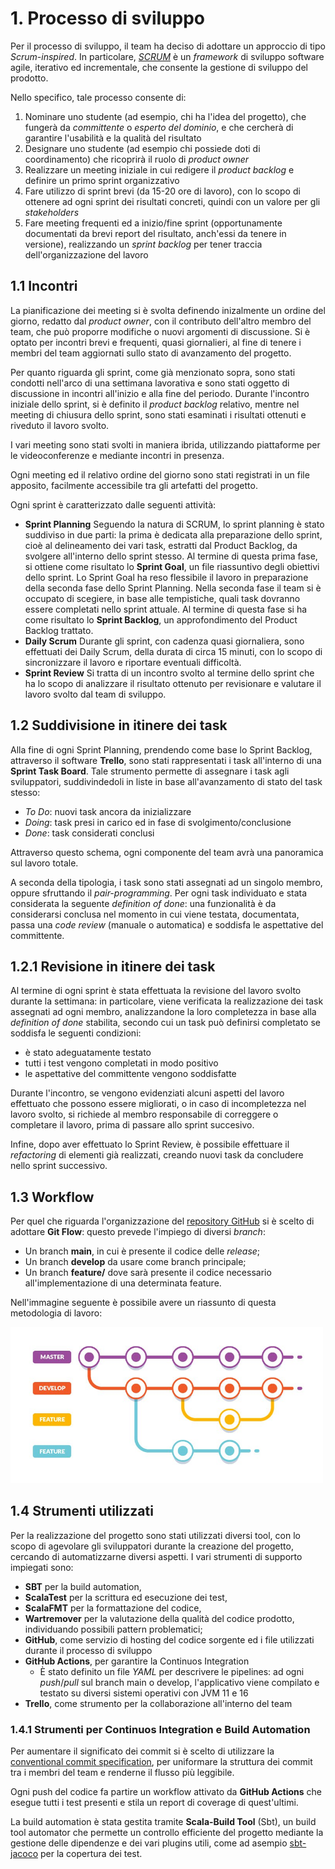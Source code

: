 # 1. Processo di sviluppo

Per il processo di sviluppo, il team ha deciso di adottare un approccio di tipo _Scrum-inspired_. In particolare,
[_SCRUM_](https://www.scrum.org/) è un _framework_ di sviluppo software agile, iterativo ed incrementale, che consente la gestione di sviluppo 
del prodotto.

Nello specifico, tale processo consente di:

1. Nominare uno studente (ad esempio, chi ha l'idea del progetto), che fungerà da _committente_ o _esperto del dominio_,
 e che cercherà di garantire l'usabilità e la qualità del risultato
2. Designare uno studente (ad esempio chi possiede doti di coordinamento) che ricoprirà il ruolo di _product owner_
3. Realizzare un meeting iniziale in cui redigere il _product backlog_ e definire un primo sprint organizzativo
4. Fare utilizzo di sprint brevi (da 15-20 ore di lavoro), con lo scopo di ottenere ad ogni sprint dei risultati 
concreti, quindi con un valore per gli _stakeholders_
5. Fare meeting frequenti ed a inizio/fine sprint (opportunamente documentati da brevi report del risultato, 
anch'essi da tenere in versione), realizzando un _sprint backlog_ per tener traccia dell'organizzazione del lavoro

## 1.1 Incontri

La pianificazione dei meeting si è svolta definendo inizalmente un ordine del giorno, redatto dal _product owner_, 
con il contributo dell'altro membro del team, che può proporre modifiche o nuovi argomenti di discussione.
Si è optato per incontri brevi e frequenti, quasi giornalieri, al fine di tenere i membri del team aggiornati sullo 
stato di avanzamento del progetto.

Per quanto riguarda gli sprint, come già menzionato sopra, sono stati condotti nell'arco di una settimana lavorativa
 e sono stati oggetto di discussione in incontri all'inizio e alla fine del periodo.
Durante l'incontro iniziale dello sprint, si è definito il _product backlog_ relativo, mentre nel meeting di chiusura 
dello sprint, sono stati esaminati i risultati ottenuti e riveduto il lavoro svolto.

I vari meeting sono stati svolti in maniera ibrida, utilizzando piattaforme per le videoconferenze e mediante incontri
in presenza.

Ogni meeting ed il relativo ordine del giorno sono stati registrati in un file apposito, facilmente accessibile
tra gli artefatti del progetto.

Ogni sprint è caratterizzato dalle seguenti attività:

- **Sprint Planning** 
Seguendo la natura di SCRUM, lo sprint planning è stato suddiviso in due parti: la prima è dedicata alla 
preparazione dello sprint, cioè al delineamento dei vari task, estratti dal Product Backlog, da svolgere all'interno 
dello sprint stesso. Al termine di questa prima fase, si ottiene come risultato lo **Sprint Goal**, un file riassuntivo 
degli obiettivi dello sprint. 
Lo Sprint Goal ha reso flessibile il lavoro in preparazione della seconda fase dello Sprint Planning.
Nella seconda fase il team si è occupato di scegiere, in base alle tempistiche, quali task dovranno essere completati 
nello sprint attuale. Al termine di questa fase si ha come risultato lo **Sprint Backlog**, un approfondimento del 
Product Backlog trattato.
- **Daily Scrum**
Durante gli sprint, con cadenza quasi giornaliera, sono effettuati dei Daily Scrum, della durata di circa 15 minuti, 
con lo scopo di sincronizzare il lavoro e riportare eventuali difficoltà.
- **Sprint Review**
Si tratta di un incontro svolto al termine dello sprint che ha lo scopo di analizzare il risultato ottenuto per revisionare 
e valutare il lavoro svolto dal team di sviluppo.

## 1.2 Suddivisione in itinere dei task

Alla fine di ogni Sprint Planning, prendendo come base lo Sprint Backlog, attraverso il software **Trello**, sono stati rappresentati i task all'interno di una **Sprint Task Board**.
Tale strumento permette di assegnare i task agli sviluppatori, suddivindedoli in liste in base all'avanzamento di stato del task stesso:
- _To Do_: nuovi task ancora da inizializzare
- _Doing_: task presi in carico ed in fase di svolgimento/conclusione
- _Done_: task considerati conclusi

Attraverso questo schema, ogni componente del team avrà una panoramica sul lavoro totale.

A seconda della tipologia, i task sono stati assegnati ad un singolo membro, oppure sfruttando il _pair-programming_.
Per ogni task individuato e stata considerata la seguente _definition of done_: una funzionalità è da considerarsi conclusa nel momento in cui viene testata, documentata, passa una _code review_ (manuale o automatica) e soddisfa le aspettative del committente.

## 1.2.1 Revisione in itinere dei task

Al termine di ogni sprint è stata effettuata la revisione del lavoro svolto durante la settimana: in particolare, viene verificata la realizzazione dei task assegnati ad ogni membro, analizzandone la loro completezza in base alla _definition of done_ stabilita, secondo cui un task può definirsi completato se soddisfa le seguenti condizioni:
- è stato adeguatamente testato
- tutti i test vengono completati in modo positivo
- le aspettative del committente vengono soddisfatte

Durante l'incontro, se vengono evidenziati alcuni aspetti del lavoro effettuato che possono essere migliorati, o in caso di incompletezza nel lavoro svolto, si richiede al membro responsabile di correggere o completare il lavoro, prima di passare allo sprint succesivo.

Infine, dopo aver effettuato lo Sprint Review, è possibile effettuare il _refactoring_ di elementi già realizzati, creando nuovi task da concludere nello sprint successivo.

## 1.3 Workflow

Per quel che riguarda l'organizzazione del [repository GitHub](https://github.com/AuroraLaghi/PPS-22-duckgame) si è 
scelto di adottare **Git Flow**: questo prevede l'impiego di diversi _branch_:

- Un branch **main**, in cui è presente il codice delle _release_;
- Un branch **develop** da usare come branch principale;
- Un branch **feature/<nome-feature>** dove sarà presente il codice necessario all'implementazione di una determinata 
feature.

Nell'immagine seguente è possibile avere un riassunto di questa metodologia di lavoro:

<img src="../img/gitflow.jpg" alt="workflow" width="500" />

## 1.4 Strumenti utilizzati

Per la realizzazione del progetto sono stati utilizzati diversi tool, con lo scopo di agevolare gli sviluppatori durante 
la creazione del progetto, cercando di automatizzarne diversi aspetti.
I vari strumenti di supporto impiegati sono:

- **SBT** per la build automation,
- **ScalaTest** per la scrittura ed esecuzione dei test,
- **ScalaFMT** per la formattazione del codice,
- **Wartremover** per la valutazione della qualità del codice prodotto, individuando possibili pattern problematici;
- **GitHub**, come servizio di hosting del codice sorgente ed i file utilizzati durante il processo di sviluppo
- **GitHub Actions**, per garantire la Continuos Integration
  - È stato definito un file _YAML_ per descrivere le pipelines: ad ogni _push_/_pull_ sul branch main o develop, 
  l'applicativo viene compilato e testato su diversi sistemi operativi con JVM 11 e 16
- **Trello**, come strumento per la collaborazione all'interno del team

### 1.4.1 Strumenti per Continuos Integration e Build Automation
Per aumentare il significato dei commit si è scelto di utilizzare la [conventional commit specification](https://www.conventionalcommits.org/en/v1.0.0/), per uniformare la struttura dei commit tra i membri del team e renderne il flusso più leggibile.

Ogni push del codice fa partire un workflow attivato da **GitHub Actions** che esegue tutti i test presenti e stila un report di coverage di quest'ultimi.

La build automation è stata gestita tramite **Scala-Build Tool** (Sbt), un build tool automator che permette un controllo efficiente del progetto mediante la gestione delle dipendenze e dei vari plugins utili, come ad asempio [sbt-jacoco](https://www.scala-sbt.org/sbt-jacoco/) per la copertura dei test.
